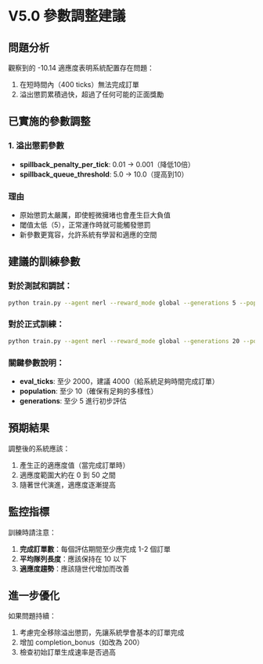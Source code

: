 # V5.0 參數調整建議

## 問題分析
觀察到的 -10.14 適應度表明系統配置存在問題：
1. 在短時間內（400 ticks）無法完成訂單
2. 溢出懲罰累積過快，超過了任何可能的正面獎勵

## 已實施的參數調整

### 1. 溢出懲罰參數
- **spillback_penalty_per_tick**: 0.01 → 0.001（降低10倍）
- **spillback_queue_threshold**: 5.0 → 10.0（提高到10）

### 理由
- 原始懲罰太嚴厲，即使輕微擁堵也會產生巨大負值
- 閾值太低（5），正常運作時就可能觸發懲罰
- 新參數更寬容，允許系統有學習和適應的空間

## 建議的訓練參數

### 對於測試和調試：
```bash
python train.py --agent nerl --reward_mode global --generations 5 --population 10 --eval_ticks 2000
```

### 對於正式訓練：
```bash
python train.py --agent nerl --reward_mode global --generations 20 --population 20 --eval_ticks 4000
```

### 關鍵參數說明：
- **eval_ticks**: 至少 2000，建議 4000（給系統足夠時間完成訂單）
- **population**: 至少 10（確保有足夠的多樣性）
- **generations**: 至少 5 進行初步評估

## 預期結果

調整後的系統應該：
1. 產生正的適應度值（當完成訂單時）
2. 適應度範圍大約在 0 到 50 之間
3. 隨著世代演進，適應度逐漸提高

## 監控指標

訓練時請注意：
1. **完成訂單數**：每個評估期間至少應完成 1-2 個訂單
2. **平均隊列長度**：應該保持在 10 以下
3. **適應度趨勢**：應該隨世代增加而改善

## 進一步優化

如果問題持續：
1. 考慮完全移除溢出懲罰，先讓系統學會基本的訂單完成
2. 增加 completion_bonus（如改為 200）
3. 檢查初始訂單生成速率是否過高
